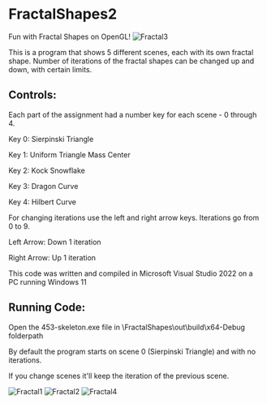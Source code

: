 # FractalShapes2
Fun with Fractal Shapes on OpenGL!
![Fractal3](https://github.com/juandiegovil/FractalShapes2/assets/66028457/879cbc1f-29f6-4ae4-9621-d31fd89c6351)

This is a program that shows 5 different scenes, each with its own fractal shape. Number of iterations of the fractal shapes can be changed up and down, with certain limits.

## Controls:
Each part of the assignment had a number key for each scene - 0 through 4.

Key 0: Sierpinski Triangle

Key 1: Uniform Triangle Mass Center

Key 2: Kock Snowflake

Key 3: Dragon Curve

Key 4: Hilbert Curve

For changing iterations use the left and right arrow keys. Iterations go from 0 to 9.

Left Arrow: Down 1 iteration

Right Arrow: Up 1 iteration

This code was written and compiled in Microsoft Visual Studio 2022 on a PC running Windows 11

## Running Code:
Open the 453-skeleton.exe file in \FractalShapes\out\build\x64-Debug folderpath

By default the program starts on scene 0 (Sierpinski Triangle) and with no iterations.

If you change scenes it'll keep the iteration of the previous scene.

![Fractal1](https://github.com/juandiegovil/FractalShapes2/assets/66028457/bb70d5a1-5ea1-4481-92c9-1602ded81ecb)
![Fractal2](https://github.com/juandiegovil/FractalShapes2/assets/66028457/95a16c08-d43d-4eb1-8413-d8057eac7e51)
![Fractal4](https://github.com/juandiegovil/FractalShapes2/assets/66028457/91e3bc80-9e71-4fa8-a483-98b65892429e)

